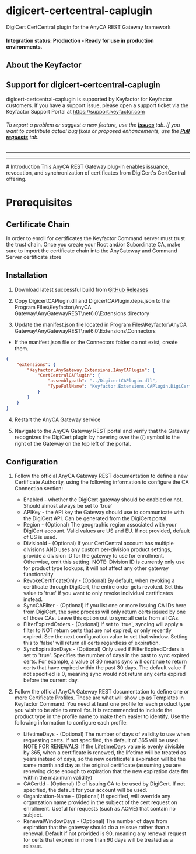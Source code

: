 
# digicert-certcentral-caplugin

DigiCert CertCentral plugin for the AnyCA REST Gateway framework

#### Integration status: Production - Ready for use in production environments.

## About the Keyfactor 



## Support for digicert-certcentral-caplugin

digicert-certcentral-caplugin is supported by Keyfactor for Keyfactor customers. If you have a support issue, please open a support ticket via the Keyfactor Support Portal at https://support.keyfactor.com

###### To report a problem or suggest a new feature, use the **[Issues](../../issues)** tab. If you want to contribute actual bug fixes or proposed enhancements, use the **[Pull requests](../../pulls)** tab.

---


---



﻿# Introduction
This AnyCA REST Gateway plug-in enables issuance, revocation, and synchronization of certificates from DigiCert's CertCentral offering.  
# Prerequisites

## Certificate Chain

In order to enroll for certificates the Keyfactor Command server must trust the trust chain. Once you create your Root and/or Subordinate CA, make sure to import the certificate chain into the AnyGateway and Command Server certificate store

## Installation
1. Download latest successful build from [GitHub Releases](../../releases/latest)

2. Copy DigicertCAPlugin.dll and DigicertCAPlugin.deps.json to the Program Files\Keyfactor\AnyCA Gateway\AnyGatewayREST\net6.0\Extensions directory

3. Update the manifest.json file located in Program Files\Keyfactor\AnyCA Gateway\AnyGatewayREST\net6.0\Extensions\Connectors
  * If the manifest.json file or the Connectors folder do not exist, create them.
```json
{  
	"extensions": {  
		"Keyfactor.AnyGateway.Extensions.IAnyCAPlugin": {  
			"CertCentralCAPlugin": {  
				"assemblypath": "../DigicertCAPlugin.dll",  
				"TypeFullName": "Keyfactor.Extensions.CAPlugin.DigiCert.CertCentralCAPlugin"  
			}  
		}  
	}  
}
```

4. Restart the AnyCA Gateway service

5. Navigate to the AnyCA Gateway REST portal and verify that the Gateway recognizes the DigiCert plugin by hovering over the ⓘ symbol to the right of the Gateway on the top left of the portal.


## Configuration

1. Follow the official AnyCA Gateway REST documentation to define a new Certificate Authority, using the following information to configure the CA Connection section:

	* Enabled - whether the DigiCert gateway should be enabled or not. Should almost always be set to 'true'
	* APIKey - the API key the Gateway should use to communicate with the DigiCert API. Can be generated from the DigiCert portal.
	* Region - (Optional) The geographic region associated with your DigiCert account. Valid values are US and EU. If not provided, default of US is used.
	* DivisionId - (Optional) If your CertCentral account has multiple divisions AND uses any custom per-division product settings, provide a division ID for the gateway to use for enrollment. Otherwise, omit this setting. NOTE: Division ID is currently only use for product type lookups, it will not affect any other gateway functionality
	* RevokeCertificateOnly - (Optional) By default, when revoking a certificate through DigiCert, the entire order gets revoked. Set this value to 'true' if you want to only revoke individual certificates instead.
	* SyncCAFilter - (Optional) If you list one or more issuing CA IDs here from DigiCert, the sync process will only return certs issued by one of those CAs. Leave this option out to sync all certs from all CAs.
	* FilterExpiredOrders - (Optional) If set to 'true', syncing will apply a filter to NOT return certs that are not expired, or only recently expired. See the next configuration value to set that window. Setting this to 'false' will return all certs regardless of expiration.
	* SyncExpirationDays - (Optional) Only used if FilterExpiredOrders is set to 'true'. Specifies the number of days in the past to sync expired certs. For example, a value of 30 means sync will continue to return certs that have expired within the past 30 days. The default value if not specified is 0, meaning sync would not return any certs expired before the current day.


2. Follow the official AnyCA Gateway REST documentation to define one or more Certificate Profiles. These are what will show up as Templates in Keyfactor Command. You need at least one profile for each product type you wish to be able to enroll for. It is recommended to include the product type in the profile name to make them easier to identify. Use the following information to configure each profile:

	* LifetimeDays - (Optional) The number of days of validity to use when requesting certs. If not specified, the default of 365 will be used. NOTE FOR RENEWALS: If the LifetimeDays value is evenly divisible by 365, when a certificate is renewed, the lifetime will be treated as years instead of days, so the new certificate's expiration will be the same month and day as the original certificate (assuming you are renewing close enough to expiration that the new expiration date fits within the maximum validity)
	* CACertId - (Optional) ID of issuing CA to be used by DigiCert. If not specified, the default for your account will be used.
	* Organization-Name - (Optional) If specified, will override any organzation name provided in the subject of the cert request on enrollment. Useful for requests (such as ACME) that contain no subject.
	* RenewalWindowDays - (Optional) The number of days from expiration that the gateway should do a reissue rather than a renewal. Default if not provided is 90, meaning any renewal request for certs that expired in more than 90 days will be treated as a reissue.


